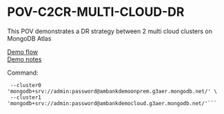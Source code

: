 # POV-C2CR-MULTI-CLOUD-DR

This POV demonstrates a DR strategy between 2 multi cloud clusters on MongoDB Atlas

[Demo flow](https://docs.google.com/presentation/d/1jHxID9rO8yzQCKJvLMoTWtJx3NrUkyXvg0kiS5aXznA/edit#slide=id.g22d6cc18279_0_0)
<br/>
[Demo notes](https://docs.google.com/document/d/1xjaiw1-gWM6xMRfo8g0d8EqKA7Q0iSzOxwq5WgsT060/edit)

Command:

````mongosync \
 --cluster0 'mongodb+srv://admin:password@ambankdemoonprem.g3aer.mongodb.net/' \
 --cluster1 'mongodb+srv://admin:password@ambankdemocloud.g3aer.mongodb.net/'```
````
